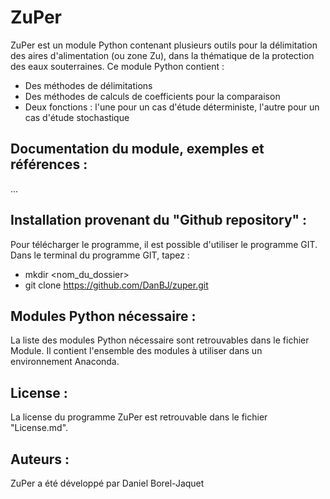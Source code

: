 # ZuPer

ZuPer est un module Python contenant plusieurs outils pour la délimitation des aires d'alimentation (ou zone Zu), dans la thématique de la protection des eaux souterraines. Ce module Python contient :

- Des méthodes de délimitations
- Des méthodes de calculs de coefficients pour la comparaison
- Deux fonctions : l'une pour un cas d'étude déterministe, l'autre pour un cas d'étude stochastique


## Documentation du module, exemples et références :

...


## Installation provenant du "Github repository" :

Pour télécharger le programme, il est possible d'utiliser le programme GIT. Dans le terminal du programme GIT, tapez :

- mkdir <nom_du_dossier>
- git clone https://github.com/DanBJ/zuper.git


## Modules Python nécessaire :

La liste des modules Python nécessaire sont retrouvables dans le fichier Module. Il contient l'ensemble des modules à utiliser dans un environnement Anaconda.


## License :

La license du programme ZuPer est retrouvable dans le fichier "License.md".


## Auteurs :

ZuPer a été développé par Daniel Borel-Jaquet
